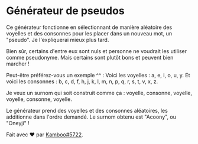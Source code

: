 # Générateur de pseudos

Ce générateur fonctionne en sélectionnant de manière aléatoire des voyelles et des consonnes pour les placer dans un nouveau mot, un "pseudo". Je l'expliquerai mieux plus tard.

Bien sûr, certains d'entre eux sont nuls et personne ne voudrait les utiliser comme pseudonyme. Mais certains sont plutôt bons et peuvent bien marcher !

Peut-être préférez-vous un exemple ^^ :
Voici les voyelles : a, e, i, o, u, y.
Et voici les consonnes : b, c, d, f, h, j, k, l, m, n, p, q, r, s, t, v, x, z.

Je veux un surnom qui soit construit comme ça : voyelle, consonne, voyelle, voyelle, consonne, voyelle.


Le générateur prend des voyelles et des consonnes aléatoires, les additionne dans l'ordre demandé. Le surnom obtenu est "Acoony", ou "Oneyji" !

Fait avec ❤️ par [Kamboo#5722](https://ajbot.xyz).
